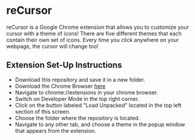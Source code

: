 # reCursor
reCursor is a Google Chrome extension that allows you to customize your cursor with a theme of icons! There are five different themes that each contain their own set of icons. Every time you click anywhere on your webpage, the cursor will change too!

## Extension Set-Up Instructions
- Download this repository and save it in a new folder.
- Download the Chrome Browser [here](https://www.google.com/chrome/?brand=CHBF&ds_kid=43700010220923525&utm_source=bing&utm_medium=cpc&utm_campaign=1005992%20%7C%20Chrome%20Win10%20%7C%20DR%20%7C%20ESS01%20%7C%20NA%20%7C%20US%20%7C%20en%20%7C%20Desk%20%7C%20BING%20SEM%20%7C%20BKWS%20~%20Top%20KWDS%20-%20Exact&utm_term=google%20chrome%20download&utm_content=Download%20Chrome%20-%20Exact&gclid=CISYyfGlseACFQ2SxQIdpHUMiA&gclsrc=ds)
- Navigate to chrome://extensions in your chrome browser.
- Switch on Developer Mode in the top right corner.
- Click on the button labeled "Load Unpacked" located in the top left section of this screen.
- Choose the folder where the repository is located.
- Navigate to any other tab, and choose a theme in the popup window that appears from the extension.
